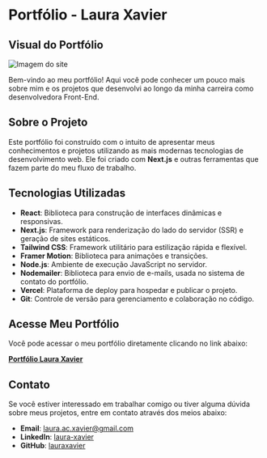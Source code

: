 # Portfólio - Laura Xavier

## Visual do Portfólio

![Imagem do site](./assets/fullPage.png)

Bem-vindo ao meu portfólio! Aqui você pode conhecer um pouco mais sobre mim e os projetos que desenvolvi ao longo da minha carreira como desenvolvedora Front-End.

## Sobre o Projeto

Este portfólio foi construído com o intuito de apresentar meus conhecimentos e projetos utilizando as mais modernas tecnologias de desenvolvimento web. Ele foi criado com **Next.js** e outras ferramentas que fazem parte do meu fluxo de trabalho.

## Tecnologias Utilizadas

-   **React**: Biblioteca para construção de interfaces dinâmicas e responsivas.
-   **Next.js**: Framework para renderização do lado do servidor (SSR) e geração de sites estáticos.
-   **Tailwind CSS**: Framework utilitário para estilização rápida e flexível.
-   **Framer Motion**: Biblioteca para animações e transições.
-   **Node.js**: Ambiente de execução JavaScript no servidor.
-   **Nodemailer**: Biblioteca para envio de e-mails, usada no sistema de contato do portfólio.
-   **Vercel**: Plataforma de deploy para hospedar e publicar o projeto.
-   **Git**: Controle de versão para gerenciamento e colaboração no código.

## Acesse Meu Portfólio

Você pode acessar o meu portfólio diretamente clicando no link abaixo:

[**Portfólio Laura Xavier**](https://laura-xavier.vercel.app)

## Contato

Se você estiver interessado em trabalhar comigo ou tiver alguma dúvida sobre meus projetos, entre em contato através dos meios abaixo:

-   **Email**: [laura.ac.xavier@gmail.com](mailto:laura.ac.xavier@gmail.com)
-   **LinkedIn**: [laura-xavier](https://www.linkedin.com/in/laura-xavier-75b9a0243/)
-   **GitHub**: [lauraxavier](https://github.com/lauraxavier)
